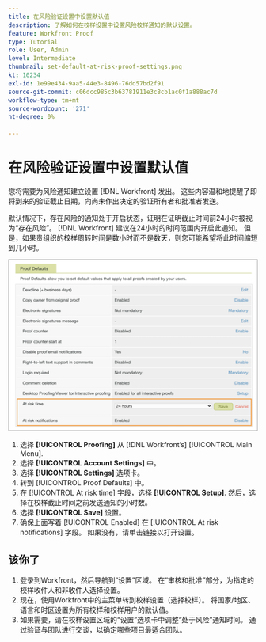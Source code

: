 ```yaml
---
title: 在风险验证设置中设置默认值
description: 了解如何在校样设置中设置风险校样通知的默认设置。
feature: Workfront Proof
type: Tutorial
role: User, Admin
level: Intermediate
thumbnail: set-default-at-risk-proof-settings.png
kt: 10234
exl-id: 1e99e434-9aa5-44e3-8496-76dd57bd2f91
source-git-commit: c06dcc985c3b63781911e3c8cb1ac0f1a888ac7d
workflow-type: tm+mt
source-wordcount: '271'
ht-degree: 0%

---
```


# 在风险验证设置中设置默认值

您将需要为风险通知建立设置 [!DNL Workfront] 发出。 这些内容温和地提醒了即将到来的验证截止日期，向尚未作出决定的验证所有者和批准者发送。

默认情况下，存在风险的通知处于开启状态，证明在证明截止时间前24小时被视为“存在风险”。 [!DNL Workfront] 建议在24小时的时间范围内开启此通知。 但是，如果贵组织的校样周转时间是数小时而不是数天，则您可能希望将此时间缩短到几小时。

![风险通知的验证设置](assets/proof-system-setups-at-risk-default-1.png)

1. 选择 **[!UICONTROL Proofing]** 从 [!DNL Workfront’s] [!UICONTROL Main Menu].
1. 选择 **[!UICONTROL Account Settings]** 中。
1. 选择 **[!UICONTROL Settings]** 选项卡。
1. 转到 [!UICONTROL Proof Defaults] 中。
1. 在 [!UICONTROL At risk time] 字段，选择 **[!UICONTROL Setup]**. 然后，选择在校样截止时间之前发送通知的小时数。
1. 选择 **[!UICONTROL Save]** 设置。
1. 确保上面写着 [!UICONTROL Enabled] 在 [!UICONTROL At risk notifications] 字段。 如果没有，请单击链接以打开设置。

## 该你了

1. 登录到Workfront，然后导航到“设置”区域。 在“审核和批准”部分，为指定的校样收件人和非收件人选择设置。
1. 现在，使用Workfront中的主菜单转到校样设置（选择校样）。 将国家/地区、语言和时区设置为所有校样和校样用户的默认值。
1. 如果需要，请在校样设置区域的“设置”选项卡中调整“处于风险”通知时间。 通过验证与团队进行交谈，以确定哪些项目最适合团队。

<!--
Lean More URLs
-->
